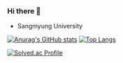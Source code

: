 ### Hi there 👋
- Sangmyung University
<!--
**OSEUK/OSEUK** is a ✨ _special_ ✨ repository because its `README.md` (this file) appears on your GitHub profile.

Here are some ideas to get you started:

- 🔭 I’m currently working on ...
- 🌱 I’m currently learning ...
- 👯 I’m looking to collaborate on ...
- 🤔 I’m looking for help with ...
- 💬 Ask me about ...
- 📫 How to reach me: ...
- 😄 Pronouns: ...
- ⚡ Fun fact: ...
-->
[![Anurag's GitHub stats](https://github-readme-stats.vercel.app/api?username=OSEUK)](https://github.com/anuraghazra/github-readme-stats)
[![Top Langs](https://github-readme-stats.vercel.app/api/top-langs/?username=OSEUK&layout=compact)](https://github.com/anuraghazra/github-readme-stats)

[![Solved.ac Profile](http://mazassumnida.wtf/api/v2/generate_badge?boj=dhtpdnr2000)](https://solved.ac/dhtpdnr2000/)
